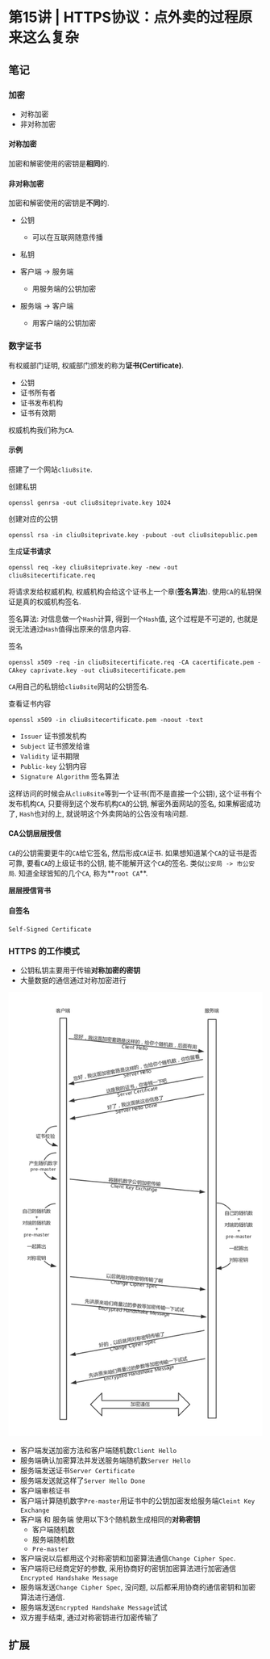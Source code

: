 # 第15讲 | HTTPS协议：点外卖的过程原来这么复杂

## 笔记

### 加密

* 对称加密
* 非对称加密

#### 对称加密

加密和解密使用的密钥是**相同**的.

#### 非对称加密

加密和解密使用的密钥是**不同**的.

* 公钥
	* 可以在互联网随意传播
* 私钥

* 客户端 -> 服务端
	* 用服务端的公钥加密
* 服务端 -> 客户端
	* 用客户端的公钥加密

### 数字证书

有权威部门证明, 权威部门颁发的称为**证书(Certificate)**.

* 公钥
* 证书所有者
* 证书发布机构
* 证书有效期

权威机构我们称为`CA`.

#### 示例

搭建了一个网站`cliu8site`.

创建私钥

```
openssl genrsa -out cliu8siteprivate.key 1024
```

创建对应的公钥

```
openssl rsa -in cliu8siteprivate.key -pubout -out cliu8sitepublic.pem
```

生成**证书请求**

```
openssl req -key cliu8siteprivate.key -new -out cliu8sitecertificate.req
```

将请求发给权威机构, 权威机构会给这个证书上一个章(**签名算法**). 使用`CA`的私钥保证是真的权威机构签名.

签名算法: 对信息做一个`Hash`计算, 得到一个`Hash`值, 这个过程是不可逆的, 也就是说无法通过`Hash`值得出原来的信息内容. 

签名

```
openssl x509 -req -in cliu8sitecertificate.req -CA cacertificate.pem -CAkey caprivate.key -out cliu8sitecertificate.pem
```

`CA`用自己的私钥给`cliu8site`网站的公钥签名.

查看证书内容

```
openssl x509 -in cliu8sitecertificate.pem -noout -text 
```

* `Issuer` 证书颁发机构
* `Subject` 证书颁发给谁
* `Validity` 证书期限
* `Public-key` 公钥内容
* `Signature Algorithm` 签名算法

这样访问的时候会从`cliu8site`等到一个证书(而不是直接一个公钥), 这个证书有个发布机构`CA`, 只要得到这个发布机构`CA`的公钥, 解密外面网站的签名, 如果解密成功了, `Hash`也对的上, 就说明这个外卖网站的公告没有啥问题.

#### CA公钥层层授信

`CA`的公钥需要更牛的`CA`给它签名, 然后形成`CA`证书. 如果想知道某个`CA`的证书是否可靠, 要看`CA`的上级证书的公钥, 能不能解开这个`CA`的签名. 类似`公安局 -> 市公安局`. 知道全球皆知的几个`CA`, 称为**`root CA`**.

**层层授信背书**

#### 自签名 

`Self-Signed Certificate`

### HTTPS 的工作模式

* 公钥私钥主要用于传输**对称加密的密钥**
* 大量数据的通信通过对称加密进行

![](./img/15_01.jpg)

* 客户端发送加密方法和客户端随机数`Client Hello`
* 服务端确认加密算法并发送服务端随机数`Server Hello`
* 服务端发送证书`Server Certificate`
* 服务端发送就这样了`Server Hello Done`
* 客户端审核证书
* 客户端计算随机数字`Pre-master`用证书中的公钥加密发给服务端`Cleint Key Exchange`
* 客户端 和 服务端 使用以下3个随机数生成相同的**对称密钥** 
	* 客户端随机数
	* 服务端随机数
	* `Pre-master`
* 客户端说以后都用这个对称密钥和加密算法通信`Change Cipher Spec`.
* 客户端将已经商定好的参数, 采用协商好的密钥加密算法进行加密通信`Encrypted Handshake Message`
* 服务端发送`Change Cipher Spec`, 没问题, 以后都采用协商的通信密钥和加密算法进行通信.
* 服务端发送`Encrypted Handshake Message`试试
* 双方握手结束, 通过对称密钥进行加密传输了

## 扩展